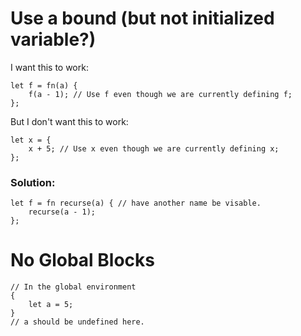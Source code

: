 # Use a bound (but not initialized variable?)

I want this to work:

```ares
let f = fn(a) {
    f(a - 1); // Use f even though we are currently defining f;
};
```

But I don't want this to work:

```ares
let x = {
    x + 5; // Use x even though we are currently defining x;
};
```

### Solution:

```ares
let f = fn recurse(a) { // have another name be visable.
    recurse(a - 1);
};
```

# No Global Blocks

```ares
// In the global environment
{
    let a = 5;
}
// a should be undefined here.
```
